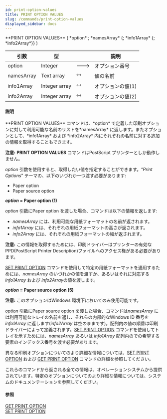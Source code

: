 ```yaml
---
id: print-option-values
title: PRINT OPTION VALUES
slug: /commands/print-option-values
displayed_sidebar: docs
---
```


<!--REF #_command_.PRINT OPTION VALUES.Syntax-->**PRINT OPTION VALUES** ( *option* ; *namesArray* {; *info1Array* {; *info2Array*}} )<!-- END REF-->
<!--REF #_command_.PRINT OPTION VALUES.Params-->
| 引数 | 型 |  | 説明 |
| --- | --- | --- | --- |
| option | Integer | &#x1F852; | オプション番号 |
| namesArray | Text array | &#x1F858; | 値の名前 |
| info1Array | Integer array | &#x1F858; | オプションの値(1) |
| info2Array | Integer array | &#x1F858; | オプションの値(2) |

<!-- END REF-->

#### 説明 

<!--REF #_command_.PRINT OPTION VALUES.Summary-->**PRINT OPTION VALUES** コマンドは、*option* で定義した印刷オプションに対して利用可能な名前のリストを*namesArray* に返します。<!-- END REF-->またオプションとして、*info1Array* および *info2Array* 内にそれぞれの名前に対する追加の情報を取得することもできます。

**注意:** **PRINT OPTION VALUES** コマンドはPostScript プリンターとしか動作しません。

*option* 引数を使用すると、取得したい値を指定することができます。“*Print Options*” テーマの、以下のいづれか一つ渡す必要があります:

* Paper option
* Paper source option

***option* \= Paper option (1)**

*option* 引数にPaper option を渡した場合、コマンドは以下の情報を返します:

* *namesArray* には、利用可能な用紙フォーマットの名前が返されます。
* *info1Array* には、それぞれの用紙フォーマットの高さが返されます。
* *info2Array* には、それぞれの用紙フォーマットの幅が返されます。

**注意:** この情報を取得するためには、印刷ドライバーはプリンターの有効なPPD(PostScript Printer Description)ファイルへのアクセス権がある必要があります。

[SET PRINT OPTION](set-print-option.md) コマンドを使用して特定の用紙フォーマットを適用するためには、*namesArray* のいづれかの値を渡すか、あるいはそれに対応する*info1Array* および *info2Array*の値を渡します。

***option* \= Paper source option (5)**

**注意:** このオプションはWindows 環境下においてのみ使用可能です。

*option* 引数にPaper source option を渡した場合、コマンドは*namesArray* には利用可能なトレイの名前を返し、それらの内部的なWindows ID 番号を*info1Array* に返します(*info2Array* は空のままです)。配列内の値の順番は印刷ドライバーによって定義されます。[SET PRINT OPTION](set-print-option.md) コマンドを使用してトレイを示すためには、*namesArray* あるいは *info1Array* 配列内のでの希望する要素のインデックス番号を渡す必要があります。

異なる印刷オプションについてのより詳細な情報については、[SET PRINT OPTION](set-print-option.md) および [GET PRINT OPTION](get-print-option.md) コマンドの詳細を参照してください。

これらのコマンドから返される全ての情報は、オペレーションシステムから提供されています。特定のオプションについてのより詳細な情報については、システムのドキュメンテーションを参照してください。

#### 参照 

[GET PRINT OPTION](get-print-option.md)  
[SET PRINT OPTION](set-print-option.md)  